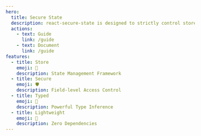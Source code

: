 ```yaml
---
hero:
  title: Secure State
  description: react-secure-state is designed to strictly control store data read and write permissions. Developers can explicitly declare and request read or write access to specific fields. If a field is not included in the declared permissions, modifications will not be permitted.
  actions:
    - text: Guide
      link: /guide
    - text: Document
      link: /guide
features:
  - title: Store
    emoji: 💎
    description: State Management Framework
  - title: Secure
    emoji: 🛡️
    description: Field-level Access Control
  - title: Typed
    emoji: 📝
    description: Powerful Type Inference
  - title: Lightweight
    emoji: 🚀
    description: Zero Dependencies
---
```

